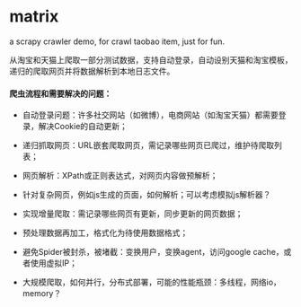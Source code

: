 # matrix
a scrapy crawler demo, for crawl taobao item, just for fun.

从淘宝和天猫上爬取一部分测试数据，支持自动登录，自动设别天猫和淘宝模板，递归的爬取网页并将数据解析到本地日志文件。


#### 爬虫流程和需要解决的问题：

* 自动登录问题：许多社交网站（如微博），电商网站（如淘宝天猫）都需要登录，解决Cookie的自动更新；

* 递归抓取网页：URL嵌套爬取网页，需记录哪些网页已爬过，维护待爬取列表；

* 网页解析：XPath或正则表达式，对网页内容做预解析；


* 针对复杂网页，例如js生成的页面，如何解析；可以考虑模拟js解析器？


* 实现增量爬取：需记录哪些网页有更新，同步更新的网页数据；


* 预处理数据再加工，格式化为待使用数据格式；


* 避免Spider被封杀，被堵截：变换用户，变换agent，访问google cache，或者使用虚拟IP；

* 大规模爬取，如何并行，分布式部署，可能的性能瓶颈：多线程，网络io，memory？
